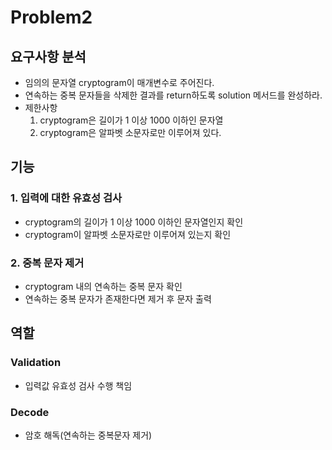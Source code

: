 # Problem2

## 요구사항 분석

- 임의의 문자열 cryptogram이 매개변수로 주어진다.
- 연속하는 중복 문자들을 삭제한 결과를 return하도록 solution 메서드를 완성하라.
- 제한사항
  1. cryptogram은 길이가 1 이상 1000 이하인 문자열
  2. cryptogram은 알파벳 소문자로만 이루어져 있다.

## 기능

### 1. 입력에 대한 유효성 검사

- cryptogram의 길이가 1 이상 1000 이하인 문자열인지 확인
- cryptogram이 알파벳 소문자로만 이루어져 있는지 확인

### 2. 중복 문자 제거

- cryptogram 내의 연속하는 중복 문자 확인
- 연속하는 중복 문자가 존재한다면 제거 후 문자 출력

## 역할

### Validation

- 입력값 유효성 검사 수행 책임

### Decode

- 암호 해독(연속하는 중복문자 제거)
